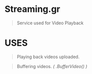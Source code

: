 # Streaming.gr
> Service used for Video Playback
# USES
> Playing back videos uploaded.

> Buffering videos. *( .BufferVideo() )*
